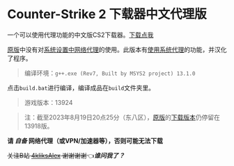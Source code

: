 # Counter-Strike 2 下载器中文代理版

一个可以使用代理功能的中文版CS2下载器。[下载点我](https://github.com/4kliksAlex/CS2-Downloader-zh_Hans/releases/download/4.0/build.zip)

[原版](https://github.com/CS2-OOF-LV/CS2Installer)中没有对[系统设置中网络代理](https://support.microsoft.com/zh-cn/windows/%E5%9C%A8-windows-%E4%B8%AD%E4%BD%BF%E7%94%A8%E4%BB%A3%E7%90%86%E6%9C%8D%E5%8A%A1%E5%99%A8-03096c53-0554-4ffe-b6ab-8b1deee8dae1)的使用。此版本有[使用系统代理](https://learn.microsoft.com/en-us/windows/win32/api/wininet/nf-wininet-internetopenw)的功能，并汉化了程序。

> 编译环境：`g++.exe (Rev7, Built by MSYS2 project) 13.1.0`

点击`build.bat`进行编译，编译成品在`build`文件夹里。

> 游戏版本：13924

> 注：截至2023年8月19日20点25分（东八区），[原版](https://github.com/CS2-OOF-LV/CS2Installer)的[下载版本](https://github.com/CS2-OOF-LV/CS2Installer-Dependencies)仍停留在13918版。

**请 _自备_ 网络代理（或VPN/加速器等），否则可能无法下载**

~~关注B站 [4kliksAlex](https://space.bilibili.com/1004361629/) 谢谢谢谢~~👈***谁问我了？***
